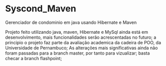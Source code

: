 # Syscond_Maven
Gerenciador de condominio em java usando Hibernate e Maven

Projeto feito utilizando java, maven, Hibernate e MySql ainda está em desenvolvimento, 
mais funcionalidades serão acrescentadas no futuro;
a principio o projeto faz parte da avaliação academica da cadeira de POO, da Universidade de Pernambuco;
As alterações mais significativas ainda não foram passadas para a branch master, por tanto para vizualizar;
basta checar a branch flashpoint;
